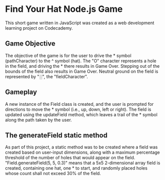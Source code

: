 # Find Your Hat Node.js Game

This short game written in JavaScript was created as a web development learning project on Codecademy.

## Game Objective

The objective of the game is for the user to drive the * symbol (pathCharacter) to the ^ symbol (hat). The "O" character represents a hole in the field, and driving the * there results in Game Over. Stepping out of the bounds of the field also results in Game Over. Neutral ground on the field is represented by "░", the "fieldCharacter". 

## Gameplay

A new instance of the Field class is created, and the user is prompted for directions to move the * symbol (i.e., up, down, left or right). The field is updated using the updateField method, which leaves a trail of the * symbol along the path taken by the user.

## The generateField static method

As part of this project, a static method was to be created where a field was created based on user-input dimensions, along with a maximum percentage threshold of the number of holes that would appear on the field. "Field.generateField(5, 5, 0.3)" means that a 5x5 2-dimensional array field is created, containing one hat, one * to start, and randomly placed holes whose count shall not exceed 30% of the field. 
